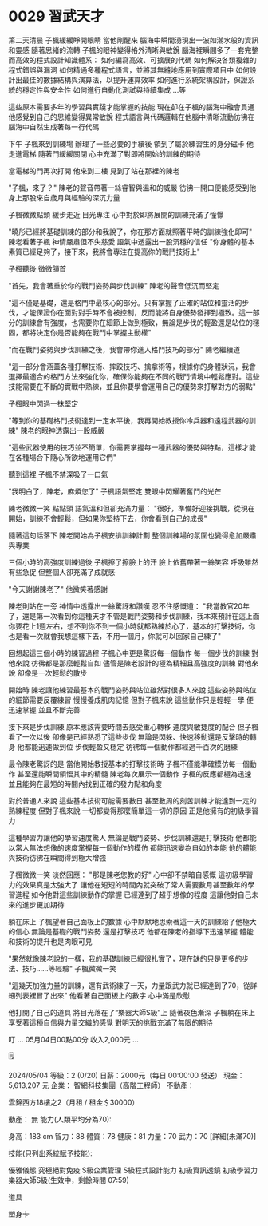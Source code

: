 # 0029 習武天才

第二天清晨
子楓緩緩睜開眼睛
當他剛醒來
腦海中瞬間湧現出一波如潮水般的資訊和靈感
隨著思緒的流轉
子楓的眼神變得格外清晰與敏銳
腦海裡瞬間多了一套完整而高效的程式設計知識體系：
如何編寫高效、可擴展的代碼
如何解決各類複雜的程式錯誤與漏洞
如何精通多種程式語言，並將其無縫地應用到實際項目中
如何設計出最佳的數據結構與演算法，以提升運算效率
如何進行系統架構設計，保證系統的穩定性與安全性
如何進行自動化測試與持續集成
...等

這些原本需要多年的學習與實踐才能掌握的技能
現在卻在子楓的腦海中融會貫通
他感覺到自己的思維變得異常敏銳
程式語言與代碼邏輯在他腦中清晰流動彷彿在腦海中自然生成著每一行代碼

下午
子楓來到訓練場
辦理了一些必要的手續後
領到了屬於練習生的身分磁卡
他走進電梯
隨著門緩緩關閉
心中充滿了對即將開始的訓練的期待

當電梯的門再次打開
他來到二樓
見到了站在那裡的陳老

"子楓，來了？"
陳老的聲音帶著一絲睿智與溫和的威嚴
彷彿一開口便能感受到他身上那股來自歲月與經驗的深沉力量

子楓微微點頭
緩步走近
目光專注
心中對於即將展開的訓練充滿了憧憬

"曉彤已經將基礎訓練的部分和我說了，你在那方面就照著平時的訓練強化即可"
陳老看著子楓
神情嚴肅但不失慈愛
語氣中透露出一股沉穩的信任
"你身體的基本素質已經足夠了，接下來，我將會專注在提高你的戰鬥技術上"

子楓聽後
微微頷首

"首先，我會著重於你的戰鬥姿勢與步伐訓練"
陳老的聲音低沉而堅定

"這不僅是基礎，還是格鬥中最核心的部分。只有掌握了正確的站位和靈活的步伐，才能保證你在面對對手時不會被控制，反而能將自身優勢發揮到極致。這一部分的訓練會有強度，也需要你在細節上做到極致，無論是步伐的輕盈還是站位的穩固，都將決定你是否能夠在戰鬥中掌握主動權"

"而在戰鬥姿勢與步伐訓練之後，我會帶你進入格鬥技巧的部分"
陳老繼續道

"這一部分會涵蓋各種打擊技術、摔跤技巧、擒拿術等，根據你的身體狀況，我會選擇最適合的格鬥方法來強化你，確保你能夠在不同的戰鬥情境中輕鬆應對。這些技能需要在不斷的實戰中熟練，並且你要學會運用自己的優勢來打擊對方的弱點"

子楓眼中閃過一抹堅定

"等到你的基礎格鬥技術達到一定水平後，我再開始教授你冷兵器和遠程武器的訓練" 
陳老的眼神透露出一股威嚴

"這些武器使用的技巧並不簡單，你需要掌握每一種武器的優勢與特點，這樣才能在各種場合下隨心所欲地運用它們"

聽到這裡
子楓不禁深吸了一口氣

"我明白了，陳老，麻煩您了"
子楓語氣堅定
雙眼中閃耀著奮鬥的光芒

陳老微微一笑
點點頭
語氣溫和但卻充滿力量：
"很好，準備好迎接挑戰，從現在開始，訓練不會輕鬆，但如果你堅持下去，你會看到自己的成長"

隨著這句話落下
陳老開始為子楓安排訓練計劃
整個訓練場的氛圍也變得愈加嚴肅與專業

三個小時的高強度訓練過後
子楓擦了擦臉上的汗
臉上依舊帶著一絲笑容
呼吸雖然有些急促
但整個人卻充滿了成就感

"今天謝謝陳老了"
他微笑著感謝

陳老則站在一旁
神情中透露出一絲驚訝和讚嘆
忍不住感慨道：
"我當教官20年了，還是第一次看到你這種天才不管是戰鬥姿勢和步伐訓練，我本來預計在這上面你要花上1週左右，想不到你不到一個小時就都熟練於心了，基本的打擊技術，你也是看一次就會我想這樣下去，不用一個月，你就可以回家自己練了"

回想起這三個小時的練習過程
子楓心中更是驚訝每一個動作
每一個步伐的訓練
對他來說
彷彿都是那麼輕鬆自如
儘管是陳老設計的極為精細且高強度的訓練
對他來說
卻像是一次輕鬆的散步

開始時
陳老讓他練習最基本的戰鬥姿勢與站位雖然對很多人來說
這些姿勢與站位的細節需要反覆練習
慢慢養成肌肉記憶
但對子楓來說
這些動作只是輕輕一學
便迅速掌握
並且不斷完善

接下來是步伐訓練
原本應該需要時間去感受重心轉移
速度與敏捷度的配合
但子楓看了一次以後
卻像是已經熟悉了這些步伐
無論是閃躲、快速移動還是反擊時的轉身
他都能迅速做到位
步伐輕盈又穩定
彷彿每一個動作都經過千百次的磨練

最令陳老驚訝的是
當他開始教授基本的打擊技術時
子楓不僅能準確模仿每一個動作
甚至還能瞬間領悟其中的精髓
陳老每次展示一個動作
子楓的反應都極為迅速
並且能夠在最短的時間內找到正確的發力點和角度

對於普通人來說
這些基本技術可能需要數日
甚至數周的刻苦訓練才能達到一定的熟練程度
但對子楓來說
一切都變得那麼簡單這一切的原因
正是他擁有的初級學習力

這種學習力讓他的學習速度驚人
無論是戰鬥姿勢、步伐訓練還是打擊技術
他都能以常人無法想像的速度掌握每一個動作的模仿
都能迅速變為自如的本能
他的體能與技術彷彿在瞬間得到極大增強

子楓微微一笑
淡然回應：
"那是陳老您教的好"
心中卻不禁暗自感慨
這初級學習力的效果真是太強大了
讓他在短短的時間內就突破了常人需要數月甚至數年的學習進程
如今他對這些訓練動作的掌握
已經達到了超乎想像的程度
這讓他對自己未來的進步更加期待

躺在床上
子楓望著自己面板上的數據
心中默默地思索著這一天的訓練給了他極大的信心
無論是基礎的戰鬥姿勢
還是打擊技巧
他都在陳老的指導下迅速掌握
體能和技術的提升也是肉眼可見

"果然就像陳老說的一樣，我的基礎訓練已經很扎實了，現在缺的只是更多的步法、技巧……等經驗"
子楓微微一笑

"這幾天加強力量的訓練，還有武術練了一天，力量跟武力就已經達到了70，從詳細列表裡冒了出來"
他看著自己面板上的數字
心中滿是欣慰

他打開了自己的道具
將目光落在了“樂器大師S級”上
隨著夜色漸深
子楓躺在床上
享受著這種自信與力量交織的感覺
對明天的挑戰充滿了無限的期待

叮
… 05月04日00點00分 收入2,000元 …

<aside>
🗒️

2024/05/04
等級：2 (0/20)
日薪：2000元（每日 00:00:00 發送）
現金：5,613,207 元
企業： 智網科技集團（高階工程師）
不動產：

雲錦西方18樓之2（月租 / 租金＄30000）

動產： 無
能力(人類平均分為70):

身高：183 cm
智力：88
體質：78
健康：81
力量：70 
武力：70 
[詳細(未滿70)]

技能(只列出系統賦予技能):

優雅儀態
究極絕對免疫
S級企業管理
S級程式設計能力
初級資訊透鏡
初級學習力
樂器大師S級(生效中，剩餘時間 07:59)

道具

塑身卡

</aside>